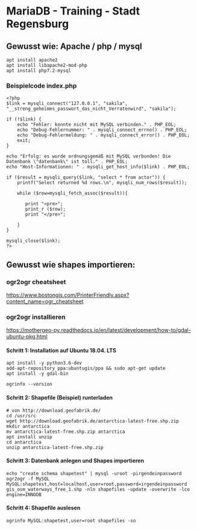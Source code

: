 # MariaDB - Training - Stadt Regensburg 

## Gewusst wie: Apache / php / mysql
```
apt install apache2
apt install libapache2-mod-php
apt install php7.2-mysql
```
### Beispielcode index.php ###

```
<?php
$link = mysqli_connect("127.0.0.1", "sakila", "__streng_geheimes_passwort_das_nicht_Verratenwird", "sakila");

if (!$link) {
    echo "Fehler: konnte nicht mit MySQL verbinden." . PHP_EOL;
    echo "Debug-Fehlernummer: " . mysqli_connect_errno() . PHP_EOL;
    echo "Debug-Fehlermeldung: " . mysqli_connect_error() . PHP_EOL;
    exit;
}

echo "Erfolg: es wurde ordnungsgemäß mit MySQL verbunden! Die Datenbank \"datenbank\" ist toll." . PHP_EOL;
echo "Host-Informationen: " . mysqli_get_host_info($link) . PHP_EOL;

if ($result = mysqli_query($link, "select * from actor")) {
    printf("Select returned %d rows.\n", mysqli_num_rows($result));

    while ($row=mysqli_fetch_assoc($result)){

       print "<pre>";
       print_r ($row);
       print "</pre>";

    }
}

mysqli_close($link);
?>

```



## Gewusst wie shapes importieren:

### ogr2ogr cheatsheet ###
https://www.bostongis.com/PrinterFriendly.aspx?content_name=ogr_cheatsheet

### ogr2ogr installieren 
https://mothergeo-py.readthedocs.io/en/latest/development/how-to/gdal-ubuntu-pkg.html

#### Schritt 1: Installation auf Ubuntu 18.04. LTS ####
```
apt install -y python3.6-dev
add-apt-repository ppa:ubuntugis/ppa && sudo apt-get update
apt install -y gdal-bin

ogrinfo --version
```

#### Schritt 2: Shapefile (Beispiel) runterladen ####

```
# von http://download.geofabrik.de/
cd /usr/src
wget http://download.geofabrik.de/antarctica-latest-free.shp.zip
mkdir antarctica 
mv antarctica-latest-free.shp.zip antarctica 
apt install unzip 
cd antarctica
unzip antarctica-latest-free.shp.zip
```

#### Schritt 3: Datenbank anlegen und Shapes importieren ####

```
echo "create schema shapetest" | mysql -uroot -pirgendeinpassword 
ogr2ogr -f MySQL MySQL:shapetest,host=localhost,user=root,password=irgendeinpassword gis_osm_waterways_free_1.shp -nln shapefiles -update -overwrite -lco engine=INNODB
```

#### Schritt 4: Shapefile auslesen ####
```
ogrinfo MySQL:shapetest,user=root shapefiles -so
```
